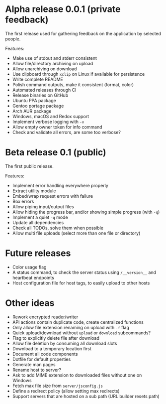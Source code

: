# Alpha release 0.0.1 (private feedback)
The first release used for gathering feedback on the application by selected
people.

Features:
- Make use of stdout and stderr consistent
- Allow file/directory archiving on upload
- Allow unarchiving on download 
- Use clipboard through `xclip` on Linux if available for persistence
- Write complete README
- Polish command outputs, make it consistent (format, color)
- Automated releases through CI
- Release binaries on GitHub
- Ubuntu PPA package
- Gentoo portage package
- Arch AUR package
- Windows, macOS and Redox support
- Implement verbose logging with `-v`
- Allow empty owner token for info command
- Check and validate all errors, are some too verbose?

# Beta release 0.1 (public)
The first public release.

Features:
- Implement error handling everywhere properly
- Extract utility module
- Embed/wrap request errors with failure
- Box errors
- Allow piping input/output files
- Allow hiding the progress bar, and/or showing simple progress (with `-q`)
- Implement a quiet `-q` mode
- Update all dependencies
- Check all TODOs, solve them when possible
- Allow multi file uploads (select more than one file or directory)

# Future releases
- Color usage flag
- A status command, to check the server status using `/__version__` and
  heartbeat endpoints
- Host configuration file for host tags, to easily upload to other hosts

# Other ideas
- Rework encrypted reader/writer
- API actions contain duplicate code, create centralized functions
- Only allow file extension renaming on upload with `-f` flag
- Quick upload/download without `upload` or `download` subcommands?
- Flag to explicitly delete file after download
- Allow file deletion by consuming all download slots
- Download to a temporary location first
- Document all code components
- Dotfile for default properties
- Generate man pages
- Rename host to server?
- Ask to add MIME extension to downloaded files without one on Windows
- Fetch max file size from `server/jsconfig.js`
- Define a redirect policy (allow setting max redirects)
- Support servers that are hosted on a sub path (URL builder resets path)
